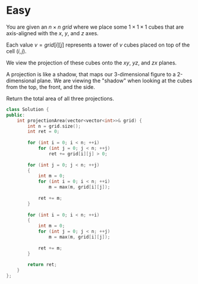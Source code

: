 # Easy

You are given an $n \times n$ $grid$ where we place some $1 \times 1 \times 1$ cubes that are axis-aligned with the $x$, $y$, and $z$ axes.

Each value $v = grid[i] [j]$ represents a tower of $v$ cubes placed on top of the cell $(i, j)$.

We view the projection of these cubes onto the $xy$, $yz$, and $zx$ planes.

A projection is like a shadow, that maps our 3-dimensional figure to a 2-dimensional plane. We are viewing the "shadow" when looking at the cubes from the top, the front, and the side.

Return the total area of all three projections.

```cpp
class Solution {
public:
    int projectionArea(vector<vector<int>>& grid) {
        int n = grid.size();
        int ret = 0;
        
        for (int i = 0; i < n; ++i)
            for (int j = 0; j < n; ++j)
                ret += grid[i][j] > 0;
        
        for (int j = 0; j < n; ++j)
        {
            int m = 0;
            for (int i = 0; i < n; ++i)
                m = max(m, grid[i][j]);
            
            ret += m;
        }
        
        for (int i = 0; i < n; ++i)
        {
            int m = 0;
            for (int j = 0; j < n; ++j)
                m = max(m, grid[i][j]);
            
            ret += m;
        }
        
        return ret;
    }
};
```

